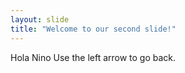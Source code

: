 ```yaml
---
layout: slide
title: "Welcome to our second slide!"
---
```

Hola Nino
Use the left arrow to go back.

